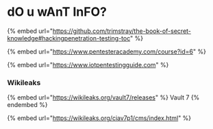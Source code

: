 # dO u wAnT InFO?

{% embed url="https://github.com/trimstray/the-book-of-secret-knowledge#hackingpenetration-testing-toc" %}

{% embed url="https://www.pentesteracademy.com/course?id=6" %}

{% embed url="https://www.iotpentestingguide.com" %}

### Wikileaks

{% embed url="https://wikileaks.org/vault7/releases" %}
Vault 7
{% endembed %}

{% embed url="https://wikileaks.org/ciav7p1/cms/index.html" %}
